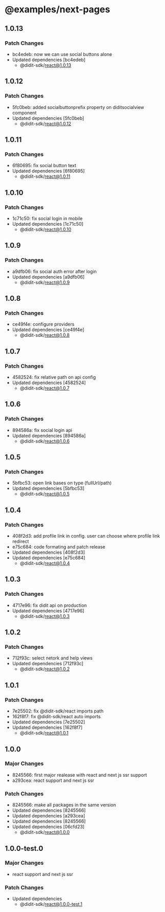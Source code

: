 # @examples/next-pages

## 1.0.13

### Patch Changes

- bc4edeb: now we can use social buttons alone
- Updated dependencies [bc4edeb]
  - @didit-sdk/react@1.0.13

## 1.0.12

### Patch Changes

- 5fc0beb: added socialbuttonprefix property on diditsocialview component
- Updated dependencies [5fc0beb]
  - @didit-sdk/react@1.0.12

## 1.0.11

### Patch Changes

- 6f80695: fix social button text
- Updated dependencies [6f80695]
  - @didit-sdk/react@1.0.11

## 1.0.10

### Patch Changes

- 1c71c50: fix social login in mobile
- Updated dependencies [1c71c50]
  - @didit-sdk/react@1.0.10

## 1.0.9

### Patch Changes

- a9dfb06: fix social auth error after login
- Updated dependencies [a9dfb06]
  - @didit-sdk/react@1.0.9

## 1.0.8

### Patch Changes

- ce49f4e: configure providers
- Updated dependencies [ce49f4e]
  - @didit-sdk/react@1.0.8

## 1.0.7

### Patch Changes

- 4582524: fix relative path on api config
- Updated dependencies [4582524]
  - @didit-sdk/react@1.0.7

## 1.0.6

### Patch Changes

- 894586a: fix social login api
- Updated dependencies [894586a]
  - @didit-sdk/react@1.0.6

## 1.0.5

### Patch Changes

- 5bfbc53: open link bases on type (fullUrl/path)
- Updated dependencies [5bfbc53]
  - @didit-sdk/react@1.0.5

## 1.0.4

### Patch Changes

- 408f2d3: add profile link in config. user can choose where profile link redirect
- e75c684: code formating and patch release
- Updated dependencies [408f2d3]
- Updated dependencies [e75c684]
  - @didit-sdk/react@1.0.4

## 1.0.3

### Patch Changes

- 4717e96: fix didit api on production
- Updated dependencies [4717e96]
  - @didit-sdk/react@1.0.3

## 1.0.2

### Patch Changes

- 712f93c: select netork and help views
- Updated dependencies [712f93c]
  - @didit-sdk/react@1.0.2

## 1.0.1

### Patch Changes

- 7e25502: fix @didit-sdk/react imports path
- 162f8f7: fix @didit-sdk/react auto imports
- Updated dependencies [7e25502]
- Updated dependencies [162f8f7]
  - @didit-sdk/react@1.0.1

## 1.0.0

### Major Changes

- 8245566: first major realease with react and next js ssr support
- a293cea: react support and next js ssr

### Patch Changes

- 8245566: make all packages in the same version
- Updated dependencies [8245566]
- Updated dependencies [a293cea]
- Updated dependencies [8245566]
- Updated dependencies [06cfd23]
  - @didit-sdk/react@1.0.0

## 1.0.0-test.0

### Major Changes

- react support and next js ssr

### Patch Changes

- Updated dependencies
  - @didit-sdk/react@1.0.0-test.1
